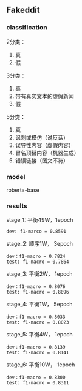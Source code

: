 ## Fakeddit

### classification
2分类：

1. 真
2. 假

3分类：

1. 真
2. 带有真实文本的虚假新闻
3. 假

5分类：

1. 真
2. 讽刺或模仿（说反话）
3. 误导性内容（虚假内容）
4. 冒名顶替内容（机器生成）
5. 错误链接（图文不符）

### model

roberta-base

### results

stage_1: 平衡49W，1epoch

    dev: f1-marco = 0.8591

stage_2: 顺序1W， 3epoch

    dev：f1-macro = 0.7824
    test: f1-macro = 0.7864

stage_3: 平衡2W， 1epoch

    dev：f1-macro = 0.8076
    test: f1-macro = 0.8096

stage_4: 平衡1W， 5epoch

    dev：f1-macro = 0.8033
    test: f1-macro = 0.8023

stage_5: 平衡4W， 1epoch

    dev：f1-macro = 0.8139
    test: f1-macro = 0.8141

stage_6: 平衡10W， 1epoch

    dev：f1-macro = 0.8300
    test: f1-macro = 0.8311
